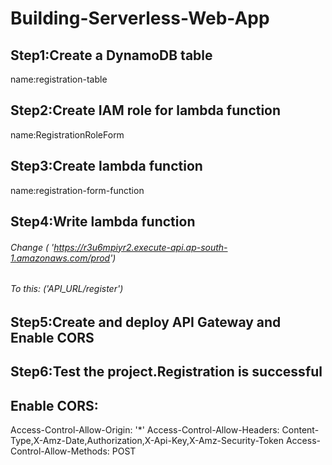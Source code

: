 # Building-Serverless-Web-App

## Step1:Create a DynamoDB table
name:registration-table

## Step2:Create IAM role for lambda function
name:RegistrationRoleForm

##  Step3:Create lambda function
name:registration-form-function

##  Step4:Write lambda function
###### Change    (  'https://r3u6mpiyr2.execute-api.ap-south-1.amazonaws.com/prod')
###### To this: ('API_URL/register')


##  Step5:Create and deploy API Gateway and Enable CORS

##  Step6:Test the project.Registration is successful

##  Enable CORS:

Access-Control-Allow-Origin: '*'
Access-Control-Allow-Headers: Content-Type,X-Amz-Date,Authorization,X-Api-Key,X-Amz-Security-Token
Access-Control-Allow-Methods: POST


